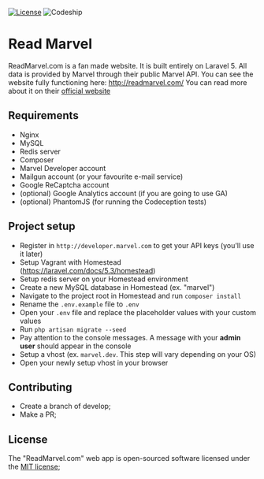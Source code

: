 [![License](https://poser.pugx.org/laravel/framework/license.svg)](https://packagist.org/packages/laravel/framework) ![Codeship](https://codeship.com/projects/a6380730-9339-0134-c16c-6ab3c53113e2/status?branch=master)

# Read Marvel
ReadMarvel.com is a fan made website. It is built entirely on Laravel 5. All data is provided by Marvel through their public Marvel API. You can see the website fully functioning here: http://readmarvel.com/
 You can read more about it on their [official website](http://developer.marvel.com/)

## Requirements
- Nginx
- MySQL
- Redis server 
- Composer
- Marvel Developer account
- Mailgun account (or your favourite e-mail service)
- Google ReCaptcha account
- (optional) Google Analytics account (if you are going to use GA)
- (optional) PhantomJS (for running the Codeception tests)

## Project setup
- Register in `http://developer.marvel.com` to get your API keys (you'll use it later)
- Setup Vagrant with Homestead (https://laravel.com/docs/5.3/homestead)
- Setup redis server on your Homestead environment
- Create a new MySQL database in Homestead (ex. "marvel")
- Navigate to the project root in Homestead and run `composer install`
- Rename the `.env.example` file to `.env`
- Open your `.env` file and replace the placeholder values with your custom values
- Run `php artisan migrate --seed`
- Pay attention to the console messages. A message with your **admin user** should appear in the console
- Setup a vhost (ex. `marvel.dev`. This step will vary depending on your OS)
- Open your newly setup vhost in your browser

## Contributing
- Create a branch of develop;
- Make a PR;

## License
The "ReadMarvel.com" web app is open-sourced software licensed under the [MIT license](http://opensource.org/licenses/MIT);
